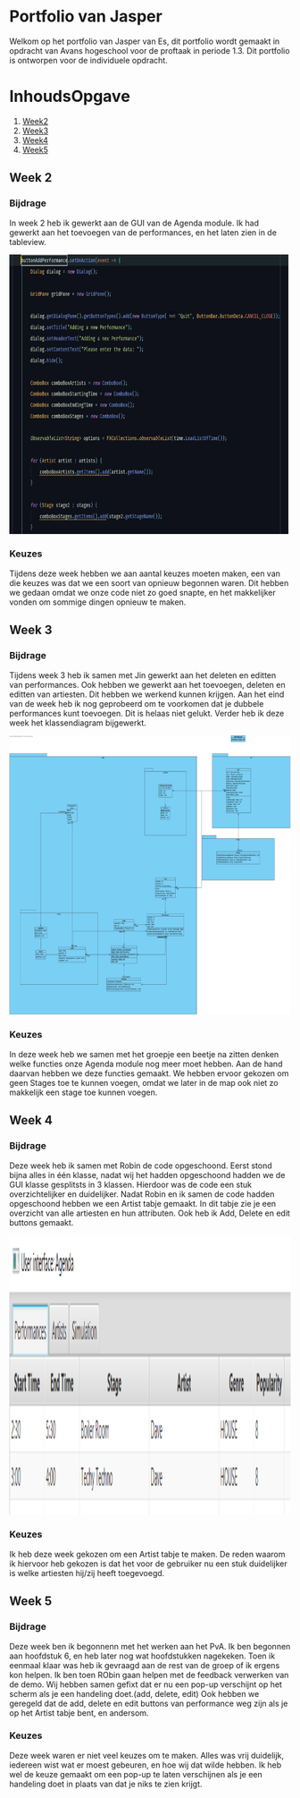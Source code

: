 

# Portfolio van Jasper
Welkom op het portfolio van Jasper van Es, dit portfolio wordt gemaakt in opdracht van Avans hogeschool voor de proftaak in periode 1.3. Dit portfolio is ontworpen voor de individuele opdracht.

# InhoudsOpgave
1. [Week2](#Week-2)
2. [Week3](#Week-3)
3. [Week4](#Week-4)
4. [Week5](#Week-5)

## Week 2
### Bijdrage
In week 2 heb ik gewerkt aan de GUI van de Agenda module. Ik had gewerkt aan het toevoegen van de performances, en het laten zien in de tableview.

<img src="https://github.com/Jaspervanes-github/Proftaak-P1.3-B2/blob/master/portfolio's/resources/Jasper/deel1_addPerformance.png" width="500" height="500">

### Keuzes
Tijdens deze week hebben we aan aantal keuzes moeten maken, een van die keuzes was dat we een soort van opnieuw begonnen waren. Dit hebben we gedaan omdat we onze code niet zo goed snapte, en het makkelijker vonden om sommige dingen opnieuw te maken.
## Week 3
### Bijdrage
Tijdens week 3 heb ik samen met Jin gewerkt aan het deleten en editten van performances. Ook hebben we gewerkt aan het toevoegen, deleten en editten van artiesten. Dit hebben we werkend kunnen krijgen. Aan het eind van de week heb ik nog geprobeerd om te voorkomen dat je dubbele performances kunt toevoegen. Dit is helaas niet gelukt. Verder heb ik deze week het klassendiagram bijgewerkt.

<img src="https://github.com/Jaspervanes-github/Proftaak-P1.3-B2/blob/master/portfolio's/resources/Jasper/Demo_code_Proftaak_p3_B2.jpg" width="1000" height="500">

### Keuzes
In deze week heb we samen met het groepje een beetje na zitten denken welke functies onze Agenda module nog meer moet hebben. Aan de hand daarvan hebben we deze functies gemaakt. We hebben ervoor gekozen om geen Stages toe te kunnen voegen, omdat we later in de map ook niet zo makkelijk een stage toe kunnen voegen.
## Week 4
### Bijdrage
Deze week heb ik samen met Robin de code opgeschoond. Eerst stond bijna alles in één klasse, nadat wij het hadden opgeschoond hadden we de GUI klasse gesplitsts in 3 klassen. Hierdoor was de code een stuk overzichtelijker en duidelijker. Nadat Robin en ik samen de code hadden opgeschoond hebben we een Artist tabje gemaakt. In dit tabje zie je een overzicht van alle artiesten en hun attributen. Ook heb ik Add, Delete en edit buttons gemaakt. 

<img src="https://github.com/Jaspervanes-github/Proftaak-P1.3-B2/blob/master/portfolio's/resources/Jasper/artist tabje.png" width="1000" height="500">

### Keuzes
Ik heb deze week gekozen om een Artist tabje te maken. De reden waarom ik hiervoor heb gekozen is dat het voor de gebruiker nu een stuk duidelijker is welke artiesten hij/zij heeft toegevoegd.

## Week 5
### Bijdrage
Deze week ben ik begonnenn met het werken aan het PvA. Ik ben begonnen aan hoofdstuk 6, en heb later nog wat hoofdstukken nagekeken. Toen ik eenmaal klaar was heb ik gevraagd aan de rest van de groep of ik ergens kon helpen. Ik ben toen RObin gaan helpen met de feedback verwerken van de demo. Wij hebben samen gefixt dat er nu een pop-up verschijnt op het scherm als je een handeling doet.(add, delete, edit) Ook hebben we geregeld dat de add, delete en edit buttons van performance weg zijn als je op het Artist tabje bent, en andersom. 

### Keuzes
Deze week waren er niet veel keuzes om te maken. Alles was vrij duidelijk, iedereen wist wat er moest gebeuren, en hoe wij dat wilde hebben. Ik heb wel de keuze gemaakt om een pop-up te laten verschijnen als je een handeling doet in plaats van dat je niks te zien krijgt.

